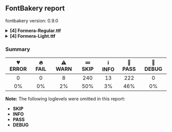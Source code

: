 ## FontBakery report

fontbakery version: 0.9.0

<details><summary><b>[4] Formera-Regular.ttf</b></summary><div><details><summary>⚠ <b>WARN:</b> Is there kerning info for non-ligated sequences? (<a href="https://font-bakery.readthedocs.io/en/stable/fontbakery/profiles/googlefonts.html#com.google.fonts/check/kerning_for_non_ligated_sequences">com.google.fonts/check/kerning_for_non_ligated_sequences</a>)</summary><div>


* ⚠ **WARN** GPOS table lacks kerning info for the following non-ligated sequences:

	- f + f

	- f + i

	- i + f

	- f + l

	- l + f

	- i + l [code: lacks-kern-info]
</div></details><details><summary>⚠ <b>WARN:</b> Ensure fonts have ScriptLangTags declared on the 'meta' table. (<a href="https://font-bakery.readthedocs.io/en/stable/fontbakery/profiles/googlefonts.html#com.google.fonts/check/meta/script_lang_tags">com.google.fonts/check/meta/script_lang_tags</a>)</summary><div>


* ⚠ **WARN** This font file does not have a 'meta' table. [code: lacks-meta-table]
</div></details><details><summary>⚠ <b>WARN:</b> Check if each glyph has the recommended amount of contours. (<a href="https://font-bakery.readthedocs.io/en/stable/fontbakery/profiles/universal.html#com.google.fonts/check/contour_count">com.google.fonts/check/contour_count</a>)</summary><div>


* ⚠ **WARN** This check inspects the glyph outlines and detects the total number of contours in each of them. The expected values are infered from the typical ammounts of contours observed in a large collection of reference font families. The divergences listed below may simply indicate a significantly different design on some of your glyphs. On the other hand, some of these may flag actual bugs in the font such as glyphs mapped to an incorrect codepoint. Please consider reviewing the design and codepoint assignment of these to make sure they are correct.

The following glyphs do not have the recommended number of contours:

	- Glyph name: r	Contours detected: 2	Expected: 1

	- Glyph name: Thorn	Contours detected: 3	Expected: 1or2

	- Glyph name: ae	Contours detected: 2	Expected: 3

	- Glyph name: aogonek	Contours detected: 3	Expected: 2

	- Glyph name: dcroat	Contours detected: 3	Expected: 2

	- Glyph name: eogonek	Contours detected: 3	Expected: 2

	- Glyph name: hbar	Contours detected: 2	Expected: 1

	- Glyph name: racute	Contours detected: 3	Expected: 2

	- Glyph name: uni0157	Contours detected: 3	Expected: 2

	- Glyph name: rcaron	Contours detected: 3	Expected: 2

	- Glyph name: Tbar	Contours detected: 2	Expected: 1

	- Glyph name: tbar	Contours detected: 2	Expected: 1

	- Glyph name: Uogonek	Contours detected: 2	Expected: 1

	- Glyph name: uogonek	Contours detected: 2	Expected: 1

	- Glyph name: uni01EA	Contours detected: 3	Expected: 2

	- Glyph name: uni01EB	Contours detected: 3	Expected: 2

	- Glyph name: aeacute	Contours detected: 3	Expected: 4

	- Glyph name: uni1E08	Contours detected: 3	Expected: 2

	- Glyph name: uni1E09	Contours detected: 3	Expected: 2

	- Glyph name: uni1E1C	Contours detected: 3	Expected: 2

	- Glyph name: uni1E1D	Contours detected: 4	Expected: 3

	- Glyph name: uni1E5B	Contours detected: 3	Expected: 2

	- Glyph name: rmacronbelow	Contours detected: 3	Expected: 2

	- Glyph name: Tbar	Contours detected: 2	Expected: 1

	- Glyph name: Thorn	Contours detected: 3	Expected: 1or2

	- Glyph name: Uogonek	Contours detected: 2	Expected: 1

	- Glyph name: ae	Contours detected: 2	Expected: 3

	- Glyph name: aeacute	Contours detected: 3	Expected: 4

	- Glyph name: aogonek	Contours detected: 3	Expected: 2

	- Glyph name: dcroat	Contours detected: 3	Expected: 2

	- Glyph name: eogonek	Contours detected: 3	Expected: 2

	- Glyph name: hbar	Contours detected: 2	Expected: 1

	- Glyph name: r	Contours detected: 2	Expected: 1

	- Glyph name: racute	Contours detected: 3	Expected: 2

	- Glyph name: rcaron	Contours detected: 3	Expected: 2

	- Glyph name: tbar	Contours detected: 2	Expected: 1

	- Glyph name: uni0157	Contours detected: 3	Expected: 2

	- Glyph name: uni1E08	Contours detected: 3	Expected: 2

	- Glyph name: uni1E09	Contours detected: 3	Expected: 2

	- Glyph name: uni1E1C	Contours detected: 3	Expected: 2

	- Glyph name: uni1E1D	Contours detected: 4	Expected: 3

	- Glyph name: uni1E5B	Contours detected: 3	Expected: 2

	- Glyph name: uogonek	Contours detected: 2	Expected: 1
 [code: contour-count]
</div></details><details><summary>⚠ <b>WARN:</b> Do outlines contain any jaggy segments? (<a href="https://font-bakery.readthedocs.io/en/stable/fontbakery/profiles/<Section: Outline Correctness Checks>.html#com.google.fonts/check/outline_jaggy_segments">com.google.fonts/check/outline_jaggy_segments</a>)</summary><div>


* ⚠ **WARN** The following glyphs have jaggy segments:

	* Eng (U+014A): B<<568.0,-163.0>-<586.0,-167.0>-<585.0,-168.0>>/L<<585.0,-168.0>--<603.0,-155.0>> = 9.162347045721626

	* ampersand (U+0026): B<<159.0,73.0>-<173.0,66.0>-<172.0,66.0>>/L<<172.0,66.0>--<186.0,64.0>> = 8.13010235415596

	* ampersand (U+0026): L<<286.0,469.0>--<290.0,472.0>>/L<<290.0,472.0>--<289.0,471.0>> = 8.13010235415596

	* ampersand (U+0026): L<<290.0,472.0>--<289.0,471.0>>/L<<289.0,471.0>--<301.0,481.0>> = 5.19442890773487

	* ampersand (U+0026): L<<419.0,543.0>--<418.0,534.0>>/L<<418.0,534.0>--<418.0,537.0>> = 6.340191745909908

	* copyright (U+00A9): B<<625.0,200.0>-<627.0,203.0>-<627.0,202.0>>/B<<627.0,202.0>-<629.0,210.0>-<631.0,210.0>> = 14.036243467926484

	* copyright (U+00A9): L<<236.0,468.0>--<255.0,485.0>>/L<<255.0,485.0>--<254.0,484.0>> = 3.1798301198642793

	* copyright (U+00A9): L<<255.0,485.0>--<254.0,484.0>>/L<<254.0,484.0>--<262.0,491.0>> = 3.8140748342902824

	* copyright (U+00A9): L<<382.0,619.0>--<385.0,619.0>>/L<<385.0,619.0>--<356.0,620.0>> = 1.9749340108819595

	* copyright (U+00A9): L<<393.0,618.0>--<382.0,619.0>>/L<<382.0,619.0>--<385.0,619.0>> = 5.1944289077348

	* copyright (U+00A9): L<<583.0,62.0>--<586.0,65.0>>/L<<586.0,65.0>--<563.0,49.0>> = 10.175510843043119

	* copyright (U+00A9): L<<604.0,81.0>--<583.0,62.0>>/L<<583.0,62.0>--<586.0,65.0>> = 2.862405226111779

	* currency (U+00A4): L<<314.0,592.0>--<338.0,589.0>>/L<<338.0,589.0>--<337.0,589.0>> = 7.125016348901757

	* currency (U+00A4): L<<338.0,589.0>--<337.0,589.0>>/L<<337.0,589.0>--<362.0,583.0>> = 13.495733280795811

	* currency (U+00A4): L<<58.0,379.0>--<61.0,402.0>>/L<<61.0,402.0>--<61.0,401.0>> = 7.431407971172489

	* currency (U+00A4): L<<61.0,402.0>--<61.0,401.0>>/L<<61.0,401.0>--<67.0,426.0>> = 13.495733280795811

	* estimated (U+212E): B<<278.0,74.0>-<293.0,71.0>-<290.0,71.0>>/L<<290.0,71.0>--<305.0,68.0>> = 11.309932474020195

	* estimated (U+212E): B<<427.0,713.5>-<430.0,713.0>-<429.0,713.0>>/L<<429.0,713.0>--<438.0,711.0>> = 12.528807709151522

	* estimated (U+212E): B<<494.0,100.0>-<497.0,101.0>-<496.0,100.0>>/L<<496.0,100.0>--<520.0,117.0>> = 9.688786560366827

	* estimated (U+212E): L<<321.0,-19.0>--<324.0,-19.0>>/L<<324.0,-19.0>--<296.0,-16.0>> = 6.115503566285384

	* estimated (U+212E): L<<328.0,-20.0>--<321.0,-19.0>>/L<<321.0,-19.0>--<324.0,-19.0>> = 8.13010235415596

	* greater (U+003E): B<<206.0,412.0>-<197.0,416.0>-<198.0,416.0>>/B<<198.0,416.0>-<186.0,418.0>-<186.0,421.0>> = 9.462322208025613

	* infinity (U+221E): L<<376.0,441.0>--<396.0,458.0>>/L<<396.0,458.0>--<395.0,457.0>> = 4.635463426902695

	* infinity (U+221E): L<<396.0,458.0>--<395.0,457.0>>/L<<395.0,457.0>--<407.0,466.0>> = 8.13010235415596

	* less (U+003C): B<<314.0,421.0>-<314.0,418.0>-<302.0,416.0>>/B<<302.0,416.0>-<303.0,416.0>-<294.0,412.0>> = 9.462322208025613

	* logicalnot (U+00AC): B<<402.0,-2.0>-<396.0,-1.0>-<397.0,0.0>>/L<<397.0,0.0>--<394.0,-2.0>> = 11.309932474020195

	* lozenge (U+25CA): B<<160.0,455.0>-<168.0,468.0>-<168.0,467.0>>/L<<168.0,467.0>--<169.0,471.0>> = 14.036243467926484

	* multiply (U+00D7): L<<267.0,397.0>--<281.0,414.0>>/L<<281.0,414.0>--<280.0,413.0>> = 5.527540151656193

	* multiply (U+00D7): L<<281.0,414.0>--<280.0,413.0>>/B<<280.0,413.0>-<284.0,418.0>-<287.0,421.0>> = 6.340191745909908

	* paragraph (U+00B6): L<<385.0,586.0>--<385.0,585.0>>/B<<385.0,585.0>-<384.0,594.0>-<386.0,596.0>> = 6.340191745909908

	* paragraph (U+00B6): L<<386.0,575.0>--<385.0,586.0>>/L<<385.0,586.0>--<385.0,585.0>> = 5.1944289077348

	* partialdiff (U+2202): B<<225.0,58.0>-<228.0,57.0>-<227.0,57.0>>/L<<227.0,57.0>--<251.0,53.0>> = 9.462322208025613

	* partialdiff (U+2202): L<<135.0,668.0>--<153.0,665.0>>/L<<153.0,665.0>--<152.0,665.0>> = 9.462322208025613

	* partialdiff (U+2202): L<<153.0,665.0>--<152.0,665.0>>/B<<152.0,665.0>-<160.0,664.0>-<165.0,662.5>> = 7.125016348901757

	* percent (U+0025): L<<623.0,24.0>--<626.0,27.0>>/L<<626.0,27.0>--<603.0,10.0>> = 8.530765609948139

	* percent (U+0025): L<<626.0,27.0>--<603.0,10.0>>/B<<603.0,10.0>-<604.0,11.0>-<597.5,8.5>> = 8.530765609948096

	* percent (U+0025): L<<631.0,31.0>--<623.0,24.0>>/L<<623.0,24.0>--<626.0,27.0>> = 3.8140748342902824

	* perthousand (U+2030): B<<252.0,490.0>-<256.0,501.0>-<256.0,500.0>>/L<<256.0,500.0>--<260.0,525.0>> = 9.090276920822312

	* perthousand (U+2030): B<<558.0,56.0>-<574.0,62.0>-<572.0,60.0>>/L<<572.0,60.0>--<580.0,67.0>> = 3.814074834290187

	* perthousand (U+2030): B<<607.0,100.0>-<610.0,109.0>-<610.0,107.0>>/B<<610.0,107.0>-<611.0,123.0>-<614.0,123.0>> = 3.576334374997269

	* perthousand (U+2030): L<<457.0,177.0>--<457.0,178.0>>/L<<457.0,178.0>--<454.0,166.0>> = 14.036243467926484

	* plusminus (U+00B1): L<<211.0,270.0>--<211.0,269.0>>/B<<211.0,269.0>-<210.0,280.0>-<212.0,282.0>> = 5.1944289077348

	* plusminus (U+00B1): L<<212.0,262.0>--<211.0,270.0>>/L<<211.0,270.0>--<211.0,269.0>> = 7.125016348901757

	* plusminus (U+00B1): L<<287.0,197.0>--<286.0,171.0>>/B<<286.0,171.0>-<286.0,174.0>-<261.0,174.0>> = 2.2025981617658017

	* plusminus (U+00B1): L<<30.0,343.0>--<30.0,342.0>>/B<<30.0,342.0>-<28.0,355.0>-<32.0,355.0>> = 8.746162262555211

	* plusminus (U+00B1): L<<30.0,389.0>--<33.0,412.0>>/B<<33.0,412.0>-<33.0,411.0>-<45.0,412.0>> = 7.431407971172489

	* prime (U+2032): L<<43.0,602.0>--<46.0,627.0>>/L<<46.0,627.0>--<46.0,626.0>> = 6.842773412630916

	* prime (U+2032): L<<46.0,627.0>--<46.0,626.0>>/L<<46.0,626.0>--<47.0,649.0>> = 2.4895529219991284

	* product (U+220F): L<<101.0,337.0>--<98.0,360.0>>/L<<98.0,360.0>--<98.0,359.0>> = 7.431407971172489

	* product (U+220F): L<<257.0,-228.0>--<256.0,-253.0>>/B<<256.0,-253.0>-<256.0,-250.0>-<231.0,-250.0>> = 2.2906100426384346

	* product (U+220F): L<<28.0,-251.0>--<20.0,-250.0>>/L<<20.0,-250.0>--<23.0,-250.0>> = 7.125016348901757

	* product (U+220F): L<<412.0,-206.0>--<415.0,-183.0>>/B<<415.0,-183.0>-<415.0,-184.0>-<438.0,-184.0>> = 7.431407971172489

	* product (U+220F): L<<494.0,-87.0>--<494.0,-88.0>>/B<<494.0,-88.0>-<493.0,-80.0>-<493.5,-75.5>> = 7.125016348901757

	* product (U+220F): L<<495.0,-95.0>--<494.0,-87.0>>/L<<494.0,-87.0>--<494.0,-88.0>> = 7.125016348901757

	* product (U+220F): L<<98.0,360.0>--<98.0,359.0>>/B<<98.0,359.0>-<96.0,373.0>-<100.0,373.0>> = 8.13010235415596

	* registered (U+00AE): B<<219.5,577.5>-<209.0,572.0>-<210.0,573.0>>/L<<210.0,573.0>--<202.0,568.0>> = 12.994616791916483

	* registered (U+00AE): B<<473.0,64.0>-<488.0,70.0>-<486.0,68.0>>/B<<486.0,68.0>-<491.0,72.0>-<494.0,72.0>> = 6.34019174590985

	* registered (U+00AE): B<<510.5,582.5>-<502.0,587.0>-<503.0,587.0>>/B<<503.0,587.0>-<492.0,589.0>-<492.0,592.0>> = 10.304846468766044

	* registered (U+00AE): B<<515.5,82.5>-<518.0,84.0>-<517.0,83.0>>/L<<517.0,83.0>--<538.0,96.0>> = 13.240519915187184

	* registered (U+00AE): L<<564.0,45.0>--<567.0,48.0>>/L<<567.0,48.0>--<554.0,37.0>> = 4.763641690726066

	* registered (U+00AE): L<<587.0,62.0>--<564.0,45.0>>/L<<564.0,45.0>--<567.0,48.0>> = 8.530765609948139

	* second (U+2033): L<<221.0,602.0>--<224.0,627.0>>/L<<224.0,627.0>--<224.0,626.0>> = 6.842773412630916

	* second (U+2033): L<<224.0,627.0>--<224.0,626.0>>/L<<224.0,626.0>--<225.0,649.0>> = 2.4895529219991284

	* second (U+2033): L<<43.0,602.0>--<46.0,627.0>>/L<<46.0,627.0>--<46.0,626.0>> = 6.842773412630916

	* second (U+2033): L<<46.0,627.0>--<46.0,626.0>>/L<<46.0,626.0>--<47.0,649.0>> = 2.4895529219991284

	* summation (U+2211): L<<529.0,534.0>--<519.0,535.0>>/B<<519.0,535.0>-<522.0,535.0>-<520.0,540.0>> = 5.710593137499633

	* uni00B5 (U+00B5): L<<383.0,316.0>--<380.0,339.0>>/L<<380.0,339.0>--<380.0,338.0>> = 7.431407971172489

	* uni03A9 (U+03A9): B<<407.5,86.5>-<410.0,88.0>-<409.0,87.0>>/L<<409.0,87.0>--<424.0,99.0>> = 6.34019174590985

	* uni03A9 (U+03A9): L<<122.0,596.0>--<145.0,617.0>>/L<<145.0,617.0>--<144.0,616.0>> = 2.6025622024998034

	* uni03A9 (U+03A9): L<<145.0,617.0>--<144.0,616.0>>/L<<144.0,616.0>--<155.0,625.0>> = 5.710593137499696

	* uni03A9 (U+03A9): L<<410.0,-3.0>--<377.0,0.0>>/B<<377.0,0.0>-<381.0,0.0>-<378.0,26.0>> = 5.1944289077348

	* uni03A9 (U+03A9): L<<610.0,71.0>--<641.0,70.0>>/B<<641.0,70.0>-<639.0,70.0>-<641.0,62.0>> = 1.8476102659945155

	* uni03BC (U+03BC): L<<383.0,316.0>--<380.0,339.0>>/L<<380.0,339.0>--<380.0,338.0>> = 7.431407971172489

	* uni1E9E (U+1E9E): B<<453.5,90.0>-<455.0,91.0>-<454.0,90.0>>/L<<454.0,90.0>--<478.0,107.0>> = 9.688786560366827

	* uni1E9E (U+1E9E): L<<541.0,696.0>--<557.0,695.0>>/B<<557.0,695.0>-<556.0,695.0>-<562.5,691.5>> = 3.576334374997269

	* uni2113 (U+2113): B<<290.0,88.0>-<301.0,73.0>-<300.0,73.0>>/L<<300.0,73.0>--<325.0,71.0>> = 4.573921259900818

	* uni2113 (U+2113): B<<341.0,477.0>-<345.0,488.0>-<345.0,487.0>>/L<<345.0,487.0>--<346.0,493.0>> = 9.462322208025613

	* uni2113 (U+2113): L<<186.0,303.0>--<189.0,307.0>>/L<<189.0,307.0>--<188.0,306.0>> = 8.13010235415596

	* uni2113 (U+2113): L<<188.0,114.0>--<189.0,122.0>>/L<<189.0,122.0>--<189.0,121.0>> = 7.1250163489018075

	* uni2113 (U+2113): L<<189.0,122.0>--<189.0,121.0>>/L<<189.0,121.0>--<192.0,151.0>> = 5.710593137499633

	* uni2113 (U+2113): L<<390.0,26.0>--<393.0,29.0>>/L<<393.0,29.0>--<375.0,14.0>> = 5.1944289077348

	* uni2113 (U+2113): L<<407.0,39.0>--<390.0,26.0>>/L<<390.0,26.0>--<393.0,29.0>> = 7.594643368591495

	* uni2126 (U+2126): B<<407.5,86.5>-<410.0,88.0>-<409.0,87.0>>/L<<409.0,87.0>--<424.0,99.0>> = 6.34019174590985

	* uni2126 (U+2126): L<<122.0,596.0>--<145.0,617.0>>/L<<145.0,617.0>--<144.0,616.0>> = 2.6025622024998034

	* uni2126 (U+2126): L<<145.0,617.0>--<144.0,616.0>>/L<<144.0,616.0>--<155.0,625.0>> = 5.710593137499696

	* uni2126 (U+2126): L<<410.0,-3.0>--<377.0,0.0>>/B<<377.0,0.0>-<381.0,0.0>-<378.0,26.0>> = 5.1944289077348

	* uni2126 (U+2126): L<<610.0,71.0>--<641.0,70.0>>/B<<641.0,70.0>-<639.0,70.0>-<641.0,62.0>> = 1.8476102659945155

	* uni2318 (U+2318): L<<174.0,-54.0>--<175.0,-54.0>>/L<<175.0,-54.0>--<144.0,-51.0>> = 5.527540151656126

	* uni2318 (U+2318): L<<200.0,-52.0>--<175.0,-54.0>>/L<<175.0,-54.0>--<175.0,-54.0>> = 4.573921259900818

	* uni2325 (U+2325): L<<330.0,459.0>--<333.0,484.0>>/B<<333.0,484.0>-<333.0,483.0>-<338.0,488.0>> = 6.842773412630916

	* uni2325 (U+2325): L<<364.0,409.0>--<339.0,412.0>>/B<<339.0,412.0>-<341.0,412.0>-<336.0,417.0>> = 6.842773412630916

	* uni25CC (U+25CC): L<<746.0,205.0>--<749.0,205.0>>/L<<749.0,205.0>--<734.0,206.0>> = 3.8140748342903783

	* uni2B1B (U+2B1B): L<<52.0,471.0>--<52.0,470.0>>/B<<52.0,470.0>-<51.0,482.0>-<54.0,482.0>> = 4.763641690726143

	* uni2B1B (U+2B1B): L<<53.0,461.0>--<52.0,471.0>>/L<<52.0,471.0>--<52.0,470.0>> = 5.710593137499633

	* uni2B1C (U+2B1C): B<<161.0,501.0>-<154.0,502.0>-<154.0,503.0>>/L<<154.0,503.0>--<151.0,481.0>> = 7.765166018425354 [code: found-jaggy-segments]
</div></details><br></div></details><details><summary><b>[4] Formera-Light.ttf</b></summary><div><details><summary>⚠ <b>WARN:</b> Is there kerning info for non-ligated sequences? (<a href="https://font-bakery.readthedocs.io/en/stable/fontbakery/profiles/googlefonts.html#com.google.fonts/check/kerning_for_non_ligated_sequences">com.google.fonts/check/kerning_for_non_ligated_sequences</a>)</summary><div>


* ⚠ **WARN** GPOS table lacks kerning info for the following non-ligated sequences:

	- f + f

	- f + i

	- i + f

	- f + l

	- l + f

	- i + l [code: lacks-kern-info]
</div></details><details><summary>⚠ <b>WARN:</b> Ensure fonts have ScriptLangTags declared on the 'meta' table. (<a href="https://font-bakery.readthedocs.io/en/stable/fontbakery/profiles/googlefonts.html#com.google.fonts/check/meta/script_lang_tags">com.google.fonts/check/meta/script_lang_tags</a>)</summary><div>


* ⚠ **WARN** This font file does not have a 'meta' table. [code: lacks-meta-table]
</div></details><details><summary>⚠ <b>WARN:</b> Check if each glyph has the recommended amount of contours. (<a href="https://font-bakery.readthedocs.io/en/stable/fontbakery/profiles/universal.html#com.google.fonts/check/contour_count">com.google.fonts/check/contour_count</a>)</summary><div>


* ⚠ **WARN** This check inspects the glyph outlines and detects the total number of contours in each of them. The expected values are infered from the typical ammounts of contours observed in a large collection of reference font families. The divergences listed below may simply indicate a significantly different design on some of your glyphs. On the other hand, some of these may flag actual bugs in the font such as glyphs mapped to an incorrect codepoint. Please consider reviewing the design and codepoint assignment of these to make sure they are correct.

The following glyphs do not have the recommended number of contours:

	- Glyph name: r	Contours detected: 2	Expected: 1

	- Glyph name: uni00B5	Contours detected: 2	Expected: 1

	- Glyph name: ae	Contours detected: 2	Expected: 3

	- Glyph name: aogonek	Contours detected: 3	Expected: 2

	- Glyph name: dcroat	Contours detected: 3	Expected: 2

	- Glyph name: eogonek	Contours detected: 3	Expected: 2

	- Glyph name: hbar	Contours detected: 2	Expected: 1

	- Glyph name: lslash	Contours detected: 2	Expected: 1

	- Glyph name: racute	Contours detected: 3	Expected: 2

	- Glyph name: uni0157	Contours detected: 3	Expected: 2

	- Glyph name: rcaron	Contours detected: 3	Expected: 2

	- Glyph name: Tbar	Contours detected: 2	Expected: 1

	- Glyph name: tbar	Contours detected: 2	Expected: 1

	- Glyph name: Uogonek	Contours detected: 2	Expected: 1

	- Glyph name: uogonek	Contours detected: 2	Expected: 1

	- Glyph name: uni01EA	Contours detected: 3	Expected: 2

	- Glyph name: uni01EB	Contours detected: 3	Expected: 2

	- Glyph name: aeacute	Contours detected: 3	Expected: 4

	- Glyph name: uni03BC	Contours detected: 2	Expected: 1

	- Glyph name: uni1E08	Contours detected: 3	Expected: 2

	- Glyph name: uni1E09	Contours detected: 3	Expected: 2

	- Glyph name: uni1E1C	Contours detected: 3	Expected: 2

	- Glyph name: uni1E1D	Contours detected: 4	Expected: 3

	- Glyph name: uni1E5B	Contours detected: 3	Expected: 2

	- Glyph name: rmacronbelow	Contours detected: 3	Expected: 2

	- Glyph name: uni2113	Contours detected: 3	Expected: 2

	- Glyph name: estimated	Contours detected: 3	Expected: 2

	- Glyph name: Tbar	Contours detected: 2	Expected: 1

	- Glyph name: Uogonek	Contours detected: 2	Expected: 1

	- Glyph name: ae	Contours detected: 2	Expected: 3

	- Glyph name: aeacute	Contours detected: 3	Expected: 4

	- Glyph name: aogonek	Contours detected: 3	Expected: 2

	- Glyph name: dcroat	Contours detected: 3	Expected: 2

	- Glyph name: eogonek	Contours detected: 3	Expected: 2

	- Glyph name: estimated	Contours detected: 3	Expected: 2

	- Glyph name: hbar	Contours detected: 2	Expected: 1

	- Glyph name: lslash	Contours detected: 2	Expected: 1

	- Glyph name: r	Contours detected: 2	Expected: 1

	- Glyph name: racute	Contours detected: 3	Expected: 2

	- Glyph name: rcaron	Contours detected: 3	Expected: 2

	- Glyph name: tbar	Contours detected: 2	Expected: 1

	- Glyph name: uni00B5	Contours detected: 2	Expected: 1

	- Glyph name: uni0157	Contours detected: 3	Expected: 2

	- Glyph name: uni03BC	Contours detected: 2	Expected: 1

	- Glyph name: uni1E08	Contours detected: 3	Expected: 2

	- Glyph name: uni1E09	Contours detected: 3	Expected: 2

	- Glyph name: uni1E1C	Contours detected: 3	Expected: 2

	- Glyph name: uni1E1D	Contours detected: 4	Expected: 3

	- Glyph name: uni1E5B	Contours detected: 3	Expected: 2

	- Glyph name: uni2113	Contours detected: 3	Expected: 2

	- Glyph name: uogonek	Contours detected: 2	Expected: 1
 [code: contour-count]
</div></details><details><summary>⚠ <b>WARN:</b> Do outlines contain any jaggy segments? (<a href="https://font-bakery.readthedocs.io/en/stable/fontbakery/profiles/<Section: Outline Correctness Checks>.html#com.google.fonts/check/outline_jaggy_segments">com.google.fonts/check/outline_jaggy_segments</a>)</summary><div>


* ⚠ **WARN** The following glyphs have jaggy segments:

	* approxequal (U+2248): L<<352.0,180.0>--<356.0,180.0>>/L<<356.0,180.0>--<331.0,182.0>> = 4.573921259900818

	* approxequal (U+2248): L<<352.0,370.0>--<356.0,370.0>>/L<<356.0,370.0>--<331.0,372.0>> = 4.573921259900818

	* approxequal (U+2248): L<<369.0,177.0>--<352.0,180.0>>/L<<352.0,180.0>--<356.0,180.0>> = 10.007979801441312

	* approxequal (U+2248): L<<369.0,367.0>--<352.0,370.0>>/L<<352.0,370.0>--<356.0,370.0>> = 10.007979801441312

	* asciitilde (U+007E): L<<359.0,222.0>--<363.0,222.0>>/L<<363.0,222.0>--<338.0,224.0>> = 4.573921259900818

	* asciitilde (U+007E): L<<376.0,219.0>--<359.0,222.0>>/L<<359.0,222.0>--<363.0,222.0>> = 10.007979801441312

	* copyright (U+00A9): B<<187.0,624.0>-<199.0,632.0>-<198.0,631.0>>/L<<198.0,631.0>--<206.0,636.0>> = 12.994616791916483

	* copyright (U+00A9): B<<506.5,54.5>-<509.0,56.0>-<508.0,55.0>>/B<<508.0,55.0>-<517.0,61.0>-<515.0,59.0>> = 11.309932474020195

	* copyright (U+00A9): B<<649.0,203.0>-<655.0,218.0>-<655.0,216.0>>/L<<655.0,216.0>--<656.0,223.0>> = 8.13010235415596

	* copyright (U+00A9): L<<514.0,439.0>--<513.0,418.0>>/B<<513.0,418.0>-<513.0,421.0>-<505.0,429.0>> = 2.726310993906212

	* currency (U+00A4): L<<239.0,129.0>--<242.0,129.0>>/L<<242.0,129.0>--<212.0,135.0>> = 11.309932474020195

	* currency (U+00A4): L<<276.0,127.0>--<239.0,129.0>>/L<<239.0,129.0>--<242.0,129.0>> = 3.094058058917113

	* currency (U+00A4): L<<295.0,573.0>--<319.0,570.0>>/L<<319.0,570.0>--<318.0,570.0>> = 7.125016348901757

	* currency (U+00A4): L<<319.0,570.0>--<318.0,570.0>>/L<<318.0,570.0>--<330.0,567.0>> = 14.036243467926484

	* currency (U+00A4): L<<438.0,535.0>--<512.0,608.0>>/B<<512.0,608.0>-<511.0,607.0>-<518.0,601.0>> = 0.3897611953170412

	* currency (U+00A4): L<<524.0,103.0>--<508.0,88.0>>/B<<508.0,88.0>-<511.0,91.0>-<502.0,99.0>> = 1.8476102659945155

	* dagger (U+2020): B<<167.0,774.0>-<172.0,774.0>-<179.0,775.0>>/B<<179.0,775.0>-<175.0,775.0>-<184.5,776.0>> = 8.13010235415596

	* dagger (U+2020): B<<188.5,-56.5>-<179.0,-56.0>-<182.0,-56.0>>/B<<182.0,-56.0>-<176.0,-55.0>-<170.0,-54.5>> = 9.462322208025613

	* divide (U+00F7): L<<468.0,329.0>--<467.0,307.0>>/B<<467.0,307.0>-<467.0,310.0>-<455.0,307.0>> = 2.6025622024998034

	* equal (U+003D): L<<443.0,278.0>--<462.0,277.0>>/B<<462.0,277.0>-<458.0,277.0>-<462.5,275.0>> = 3.012787504183286

	* equal (U+003D): L<<444.0,420.0>--<458.0,419.0>>/B<<458.0,419.0>-<457.0,419.0>-<462.0,417.0>> = 4.085616779974888

	* equal (U+003D): L<<468.0,258.0>--<467.0,236.0>>/B<<467.0,236.0>-<467.0,239.0>-<454.0,236.0>> = 2.6025622024998034

	* estimated (U+212E): B<<170.5,64.0>-<163.0,69.0>-<164.0,69.0>>/B<<164.0,69.0>-<152.0,71.0>-<155.0,74.0>> = 9.462322208025613

	* estimated (U+212E): L<<203.0,613.0>--<206.0,616.0>>/L<<206.0,616.0>--<184.0,599.0>> = 7.3057595333108205

	* estimated (U+212E): L<<215.0,622.0>--<203.0,613.0>>/L<<203.0,613.0>--<206.0,616.0>> = 8.13010235415596

	* estimated (U+212E): L<<388.0,695.0>--<408.0,692.0>>/L<<408.0,692.0>--<407.0,692.0>> = 8.530765609948139

	* estimated (U+212E): L<<408.0,692.0>--<407.0,692.0>>/L<<407.0,692.0>--<421.0,691.0>> = 4.085616779974888

	* estimated (U+212E): L<<591.0,94.0>--<594.0,97.0>>/L<<594.0,97.0>--<576.0,80.0>> = 1.6365770416166923

	* estimated (U+212E): L<<600.0,102.0>--<591.0,94.0>>/L<<591.0,94.0>--<594.0,97.0>> = 3.3664606634298315

	* greater (U+003E): B<<268.0,220.0>-<260.0,217.0>-<261.0,218.0>>/B<<261.0,218.0>-<249.0,208.0>-<243.0,207.0>> = 5.1944289077348

	* greater (U+003E): B<<66.0,525.0>-<80.0,520.0>-<79.0,520.0>>/B<<79.0,520.0>-<87.0,518.0>-<91.0,516.5>> = 14.036243467926484

	* infinity (U+221E): L<<208.0,443.0>--<209.0,443.0>>/B<<209.0,443.0>-<196.0,445.0>-<187.0,446.5>> = 8.746162262555211

	* infinity (U+221E): L<<545.0,239.0>--<544.0,238.0>>/L<<544.0,238.0>--<552.0,244.0>> = 8.13010235415596

	* integral (U+222B): L<<222.0,-182.0>--<222.0,-183.0>>/L<<222.0,-183.0>--<229.0,-152.0>> = 12.724355685422363

	* less (U+003C): B<<257.0,207.0>-<251.0,208.0>-<239.0,218.0>>/B<<239.0,218.0>-<240.0,217.0>-<232.0,220.0>> = 5.1944289077348

	* minus (U+2212): L<<32.0,342.0>--<33.0,349.0>>/B<<33.0,349.0>-<33.0,348.0>-<40.0,349.0>> = 8.13010235415596

	* minus (U+2212): L<<443.0,349.0>--<468.0,348.0>>/B<<468.0,348.0>-<466.0,348.0>-<468.0,340.0>> = 2.2906100426384346

	* minus (U+2212): L<<57.0,307.0>--<30.0,310.0>>/B<<30.0,310.0>-<32.0,310.0>-<32.0,318.0>> = 6.340191745909908

	* multiply (U+00D7): B<<255.5,293.0>-<250.0,298.0>-<251.0,299.0>>/L<<251.0,299.0>--<228.0,280.0>> = 5.4403320310054815

	* notequal (U+2260): B<<151.0,155.0>-<152.0,158.0>-<152.0,157.0>>/L<<152.0,157.0>--<153.0,161.0>> = 14.036243467926484

	* notequal (U+2260): B<<165.0,185.0>-<172.0,199.0>-<172.0,198.0>>/B<<172.0,198.0>-<173.0,202.0>-<175.5,211.5>> = 14.036243467926484

	* notequal (U+2260): B<<181.0,229.0>-<184.0,237.0>-<185.0,237.0>>/L<<185.0,237.0>--<159.0,239.0>> = 4.398705354995508

	* notequal (U+2260): L<<30.0,258.0>--<33.0,278.0>>/B<<33.0,278.0>-<33.0,276.0>-<56.0,278.0>> = 8.530765609948096

	* numbersign (U+0023): B<<26.5,139.0>-<26.0,140.0>-<26.0,139.0>>/B<<26.0,139.0>-<24.0,158.0>-<41.0,163.0>> = 6.009005957494474

	* numbersign (U+0023): L<<448.0,313.0>--<449.0,313.0>>/B<<449.0,313.0>-<439.0,312.0>-<434.0,300.5>> = 5.710593137499633

	* numbersign (U+0023): L<<468.0,315.0>--<448.0,313.0>>/L<<448.0,313.0>--<449.0,313.0>> = 5.710593137499633

	* paragraph (U+00B6): L<<371.0,462.0>--<371.0,461.0>>/B<<371.0,461.0>-<369.0,475.0>-<373.0,475.0>> = 8.13010235415596

	* paragraph (U+00B6): L<<372.0,455.0>--<371.0,462.0>>/L<<371.0,462.0>--<371.0,461.0>> = 8.13010235415596

	* paragraph (U+00B6): L<<67.0,614.0>--<74.0,620.0>>/L<<74.0,620.0>--<73.0,619.0>> = 4.398705354995591

	* paragraph (U+00B6): L<<74.0,620.0>--<73.0,619.0>>/L<<73.0,619.0>--<87.0,630.0>> = 6.842773412630916

	* partialdiff (U+2202): B<<180.0,616.0>-<175.0,618.0>-<176.0,618.0>>/B<<176.0,618.0>-<163.0,620.0>-<154.0,622.0>> = 8.746162262555211

	* partialdiff (U+2202): B<<338.5,49.5>-<341.0,51.0>-<340.0,50.0>>/L<<340.0,50.0>--<345.0,54.0>> = 6.34019174590985

	* partialdiff (U+2202): L<<274.0,396.0>--<277.0,396.0>>/L<<277.0,396.0>--<259.0,399.0>> = 9.462322208025613

	* partialdiff (U+2202): L<<304.0,392.0>--<274.0,396.0>>/L<<274.0,396.0>--<277.0,396.0>> = 7.594643368591397

	* partialdiff (U+2202): L<<340.0,50.0>--<345.0,54.0>>/L<<345.0,54.0>--<344.0,53.0>> = 6.340191745909908

	* partialdiff (U+2202): L<<345.0,54.0>--<344.0,53.0>>/B<<344.0,53.0>-<354.0,62.0>-<354.0,60.0>> = 3.0127875041831653

	* partialdiff (U+2202): L<<90.0,222.0>--<90.0,225.0>>/L<<90.0,225.0>--<89.0,196.0>> = 1.9749340108819595

	* partialdiff (U+2202): L<<91.0,239.0>--<90.0,222.0>>/L<<90.0,222.0>--<90.0,225.0>> = 3.3664606634298315

	* percent (U+0025): B<<202.0,456.0>-<219.0,464.0>-<216.0,461.0>>/L<<216.0,461.0>--<239.0,479.0>> = 6.952957468173817

	* percent (U+0025): L<<119.0,620.0>--<120.0,621.0>>/L<<120.0,621.0>--<98.0,604.0>> = 7.3057595333108205

	* percent (U+0025): L<<150.0,451.0>--<154.0,450.0>>/L<<154.0,450.0>--<153.0,450.0>> = 14.036243467926484

	* percent (U+0025): L<<154.0,450.0>--<153.0,450.0>>/L<<153.0,450.0>--<170.0,448.0>> = 6.709836807756896

	* percent (U+0025): L<<341.0,219.0>--<358.0,235.0>>/B<<358.0,235.0>-<357.0,234.0>-<358.0,235.0>> = 1.735704588928346

	* percent (U+0025): L<<391.0,204.0>--<391.0,205.0>>/L<<391.0,205.0>--<390.0,201.0>> = 14.036243467926484

	* percent (U+0025): L<<391.0,205.0>--<390.0,201.0>>/L<<390.0,201.0>--<390.0,204.0>> = 14.036243467926484

	* percent (U+0025): L<<485.0,206.0>--<486.0,207.0>>/L<<486.0,207.0>--<482.0,204.0>> = 8.13010235415596

	* percent (U+0025): L<<486.0,207.0>--<482.0,204.0>>/L<<482.0,204.0>--<485.0,207.0>> = 8.13010235415596

	* perthousand (U+2030): L<<118.0,619.0>--<120.0,621.0>>/L<<120.0,621.0>--<98.0,604.0>> = 7.3057595333108205

	* perthousand (U+2030): L<<516.0,13.0>--<519.0,16.0>>/B<<519.0,16.0>-<507.0,7.0>-<495.0,4.0>> = 8.13010235415596

	* perthousand (U+2030): L<<537.0,31.0>--<516.0,13.0>>/L<<516.0,13.0>--<519.0,16.0>> = 4.398705354995591

	* perthousand (U+2030): L<<707.0,201.0>--<710.0,204.0>>/L<<710.0,204.0>--<689.0,187.0>> = 6.009005957494474

	* perthousand (U+2030): L<<712.0,205.0>--<707.0,201.0>>/L<<707.0,201.0>--<710.0,204.0>> = 6.340191745909908

	* pi (U+03C0): B<<415.5,366.0>-<408.0,366.0>-<408.0,367.0>>/L<<408.0,367.0>--<406.0,343.0>> = 4.763641690726143

	* pi (U+03C0): L<<122.0,-3.0>--<99.0,0.0>>/L<<99.0,0.0>--<101.0,0.0>> = 7.431407971172489

	* pi (U+03C0): L<<363.0,133.0>--<363.0,132.0>>/B<<363.0,132.0>-<362.0,153.0>-<364.0,153.0>> = 2.726310993906212

	* pi (U+03C0): L<<366.0,101.0>--<363.0,133.0>>/L<<363.0,133.0>--<363.0,132.0>> = 5.355825042855143

	* plus (U+002B): L<<229.0,523.0>--<230.0,531.0>>/B<<230.0,531.0>-<230.0,530.0>-<250.0,530.0>> = 7.1250163489018075

	* plus (U+002B): L<<232.0,127.0>--<227.0,128.0>>/L<<227.0,128.0>--<230.0,128.0>> = 11.309932474020195

	* plus (U+002B): L<<418.0,348.0>--<443.0,349.0>>/L<<443.0,349.0>--<442.0,349.0>> = 2.2906100426384346

	* plus (U+002B): L<<443.0,349.0>--<442.0,349.0>>/B<<442.0,349.0>-<456.0,350.0>-<461.0,349.0>> = 4.085616779974798

	* plusminus (U+00B1): L<<227.0,314.0>--<227.0,313.0>>/B<<227.0,313.0>-<226.0,318.0>-<227.0,320.5>> = 11.309932474020195

	* plusminus (U+00B1): L<<228.0,309.0>--<227.0,314.0>>/L<<227.0,314.0>--<227.0,313.0>> = 11.309932474020227

	* plusminus (U+00B1): L<<250.0,559.0>--<271.0,558.0>>/B<<271.0,558.0>-<270.0,558.0>-<271.0,536.0>> = 2.726310993906212

	* plusminus (U+00B1): L<<42.0,75.0>--<30.0,76.0>>/B<<30.0,76.0>-<33.0,76.0>-<33.0,95.0>> = 4.763641690726143

	* plusminus (U+00B1): L<<468.0,95.0>--<467.0,73.0>>/B<<467.0,73.0>-<467.0,76.0>-<443.0,76.0>> = 2.6025622024998034

	* prime (U+2032): L<<30.0,511.0>--<31.0,518.0>>/L<<31.0,518.0>--<31.0,517.0>> = 8.13010235415596

	* prime (U+2032): L<<31.0,518.0>--<31.0,517.0>>/L<<31.0,517.0>--<35.0,542.0>> = 9.090276920822312

	* product (U+220F): B<<567.0,-194.0>-<578.0,-209.0>-<577.0,-209.0>>/L<<577.0,-209.0>--<594.0,-210.0>> = 3.3664606634298315

	* product (U+220F): L<<430.0,-230.0>--<433.0,-209.0>>/B<<433.0,-209.0>-<433.0,-210.0>-<456.0,-210.0>> = 8.13010235415596

	* product (U+220F): L<<452.0,-253.0>--<430.0,-250.0>>/B<<430.0,-250.0>-<433.0,-250.0>-<430.0,-240.0>> = 7.765166018425354

	* radical (U+221A): B<<248.0,100.5>-<245.0,92.0>-<245.0,93.0>>/L<<245.0,93.0>--<243.0,85.0>> = 14.036243467926484

	* radical (U+221A): B<<262.0,146.5>-<259.0,138.0>-<259.0,139.0>>/B<<259.0,139.0>-<258.0,132.0>-<256.5,126.5>> = 8.13010235415596

	* radical (U+221A): L<<187.0,91.0>--<193.0,64.0>>/L<<193.0,64.0>--<193.0,68.0>> = 12.528807709151522

	* radical (U+221A): L<<401.0,747.0>--<402.0,754.0>>/L<<402.0,754.0>--<402.0,753.0>> = 8.13010235415596

	* radical (U+221A): L<<644.0,828.0>--<669.0,827.0>>/B<<669.0,827.0>-<667.0,827.0>-<669.0,810.0>> = 2.2906100426384346

	* radical (U+221A): L<<87.0,354.0>--<110.0,353.0>>/B<<110.0,353.0>-<109.0,353.0>-<112.0,348.0>> = 2.4895529219991284

	* registered (U+00AE): B<<528.0,28.0>-<520.0,24.0>-<521.0,25.0>>/B<<521.0,25.0>-<511.0,16.0>-<498.0,12.0>> = 3.012787504183286

	* registered (U+00AE): B<<640.0,185.0>-<647.0,199.0>-<647.0,197.0>>/B<<647.0,197.0>-<648.0,201.0>-<648.5,202.5>> = 14.036243467926484

	* registered (U+00AE): L<<674.0,280.0>--<675.0,304.0>>/L<<675.0,304.0>--<675.0,303.0>> = 2.3859440303887243

	* registered (U+00AE): L<<675.0,304.0>--<675.0,303.0>>/L<<675.0,303.0>--<677.0,319.0>> = 7.1250163489018075

	* second (U+2033): L<<181.0,511.0>--<182.0,518.0>>/L<<182.0,518.0>--<182.0,517.0>> = 8.13010235415596

	* second (U+2033): L<<182.0,518.0>--<182.0,517.0>>/L<<182.0,517.0>--<186.0,542.0>> = 9.090276920822312

	* second (U+2033): L<<30.0,511.0>--<31.0,518.0>>/L<<31.0,518.0>--<31.0,517.0>> = 8.13010235415596

	* second (U+2033): L<<31.0,518.0>--<31.0,517.0>>/L<<31.0,517.0>--<35.0,542.0>> = 9.090276920822312

	* threequarters (U+00BE): B<<213.0,433.0>-<207.0,444.0>-<200.0,454.0>>/B<<200.0,454.0>-<201.0,453.0>-<200.5,454.0>> = 10.007979801441312

	* uni00B3 (U+00B3): B<<223.0,433.0>-<217.0,444.0>-<210.0,454.0>>/B<<210.0,454.0>-<211.0,453.0>-<210.5,454.0>> = 10.007979801441312

	* uni00B5 (U+00B5): L<<386.0,75.0>--<387.0,76.0>>/L<<387.0,76.0>--<378.0,68.0>> = 3.3664606634298315

	* uni00B5 (U+00B5): L<<70.0,-166.0>--<69.0,-155.0>>/L<<69.0,-155.0>--<69.0,-156.0>> = 5.1944289077348

	* uni03A9 (U+03A9): B<<409.5,59.5>-<412.0,61.0>-<411.0,60.0>>/L<<411.0,60.0>--<429.0,72.0>> = 11.309932474020227

	* uni03A9 (U+03A9): B<<92.0,446.5>-<89.0,436.0>-<89.0,437.0>>/L<<89.0,437.0>--<82.0,408.0>> = 13.570434385161475

	* uni03A9 (U+03A9): L<<371.0,630.0>--<374.0,630.0>>/L<<374.0,630.0>--<362.0,632.0>> = 9.462322208025613

	* uni03A9 (U+03A9): L<<398.0,626.0>--<371.0,630.0>>/L<<371.0,630.0>--<374.0,630.0>> = 8.426969021480636

	* uni03A9 (U+03A9): L<<587.0,292.0>--<589.0,314.0>>/L<<589.0,314.0>--<589.0,313.0>> = 5.1944289077348

	* uni03A9 (U+03A9): L<<589.0,313.0>--<592.0,337.0>>/L<<592.0,337.0>--<592.0,336.0>> = 7.1250163489018075

	* uni03A9 (U+03A9): L<<589.0,314.0>--<589.0,313.0>>/L<<589.0,313.0>--<592.0,337.0>> = 7.1250163489018075

	* uni03A9 (U+03A9): L<<592.0,337.0>--<592.0,336.0>>/L<<592.0,336.0>--<593.0,366.0>> = 1.9091524329963898

	* uni03BC (U+03BC): L<<386.0,75.0>--<387.0,76.0>>/L<<387.0,76.0>--<378.0,68.0>> = 3.3664606634298315

	* uni03BC (U+03BC): L<<70.0,-166.0>--<69.0,-155.0>>/L<<69.0,-155.0>--<69.0,-156.0>> = 5.1944289077348

	* uni1E9E (U+1E9E): L<<375.0,-5.0>--<376.0,-5.0>>/L<<376.0,-5.0>--<343.0,-3.0>> = 3.468229258917096

	* uni1E9E (U+1E9E): L<<385.0,-6.0>--<375.0,-5.0>>/L<<375.0,-5.0>--<376.0,-5.0>> = 5.710593137499633

	* uni2083 (U+2083): B<<223.0,38.0>-<217.0,49.0>-<210.0,59.0>>/B<<210.0,59.0>-<211.0,58.0>-<210.5,59.0>> = 10.007979801441312

	* uni2113 (U+2113): B<<198.0,87.0>-<198.0,88.0>-<197.0,86.0>>/L<<197.0,86.0>--<200.0,97.0>> = 11.309932474020162

	* uni2113 (U+2113): B<<312.0,-6.0>-<313.0,-6.0>-<314.0,-6.0>>/L<<314.0,-6.0>--<310.0,-7.0>> = 14.036243467926484

	* uni2113 (U+2113): L<<279.0,591.0>--<279.0,600.0>>/L<<279.0,600.0>--<274.0,560.0>> = 7.125016348901757

	* uni2113 (U+2113): L<<314.0,-6.0>--<310.0,-7.0>>/B<<310.0,-7.0>-<311.0,-7.0>-<312.0,-6.0>> = 14.036243467926484

	* uni2113 (U+2113): L<<356.0,487.0>--<356.0,485.0>>/L<<356.0,485.0>--<357.0,491.0>> = 9.462322208025613

	* uni2113 (U+2113): L<<383.0,35.0>--<386.0,37.0>>/L<<386.0,37.0>--<368.0,22.0>> = 6.115503566285445

	* uni2113 (U+2113): L<<400.0,48.0>--<383.0,35.0>>/L<<383.0,35.0>--<386.0,37.0>> = 3.715289105428815

	* uni2126 (U+2126): B<<409.5,59.5>-<412.0,61.0>-<411.0,60.0>>/L<<411.0,60.0>--<429.0,72.0>> = 11.309932474020227

	* uni2126 (U+2126): B<<92.0,446.5>-<89.0,436.0>-<89.0,437.0>>/L<<89.0,437.0>--<82.0,408.0>> = 13.570434385161475

	* uni2126 (U+2126): L<<371.0,630.0>--<374.0,630.0>>/L<<374.0,630.0>--<362.0,632.0>> = 9.462322208025613

	* uni2126 (U+2126): L<<398.0,626.0>--<371.0,630.0>>/L<<371.0,630.0>--<374.0,630.0>> = 8.426969021480636

	* uni2126 (U+2126): L<<587.0,292.0>--<589.0,314.0>>/L<<589.0,314.0>--<589.0,313.0>> = 5.1944289077348

	* uni2126 (U+2126): L<<589.0,313.0>--<592.0,337.0>>/L<<592.0,337.0>--<592.0,336.0>> = 7.1250163489018075

	* uni2126 (U+2126): L<<589.0,314.0>--<589.0,313.0>>/L<<589.0,313.0>--<592.0,337.0>> = 7.1250163489018075

	* uni2126 (U+2126): L<<592.0,337.0>--<592.0,336.0>>/L<<592.0,336.0>--<593.0,366.0>> = 1.9091524329963898

	* uni21E7 (U+21E7): B<<308.0,37.0>-<309.0,15.0>-<308.0,15.0>>/L<<308.0,15.0>--<331.0,14.0>> = 2.4895529219991284

	* uni2325 (U+2325): L<<51.0,478.0>--<52.0,484.0>>/L<<52.0,484.0>--<52.0,483.0>> = 9.462322208025613

	* uni25CC (U+25CC): L<<675.0,100.0>--<676.0,100.0>>/L<<676.0,100.0>--<668.0,102.0>> = 14.036243467926484

	* uni25CC (U+25CC): L<<727.0,224.0>--<729.0,224.0>>/L<<729.0,224.0>--<720.0,225.0>> = 6.340191745909908

	* uni2B1B (U+2B1B): L<<51.0,274.0>--<51.0,273.0>>/B<<51.0,273.0>-<50.0,284.0>-<52.0,286.0>> = 5.1944289077348

	* uni2B1B (U+2B1B): L<<52.0,267.0>--<51.0,274.0>>/L<<51.0,274.0>--<51.0,273.0>> = 8.13010235415596

	* uni2B1B (U+2B1B): L<<72.0,-121.0>--<60.0,-120.0>>/L<<60.0,-120.0>--<62.0,-120.0>> = 4.763641690726143

	* uni2B1C (U+2B1C): L<<55.0,494.0>--<52.0,519.0>>/L<<52.0,519.0>--<52.0,518.0>> = 6.842773412630916 [code: found-jaggy-segments]
</div></details><br></div></details>

### Summary

| 💔 ERROR | 🔥 FAIL | ⚠ WARN | 💤 SKIP | ℹ INFO | 🍞 PASS | 🔎 DEBUG |
|:-----:|:----:|:----:|:----:|:----:|:----:|:----:|
| 0 | 0 | 8 | 240 | 13 | 222 | 0 |
| 0% | 0% | 2% | 50% | 3% | 46% | 0% |

**Note:** The following loglevels were omitted in this report:
* **SKIP**
* **INFO**
* **PASS**
* **DEBUG**
